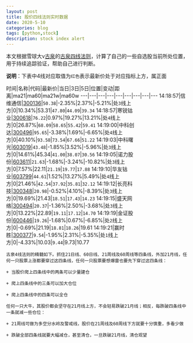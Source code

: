 ```yaml
---
layout: post
title: 股价四线法则实时数据
date: 2020-5-10
categories: blog
tags: [python,stock]
description: stock index alert
---
```



本文根据雪球大v[古泉](https://xueqiu.com/u/7148646888)的[古泉四线法则](https://xueqiu.com/7148646888/130498192)，计算了自己的一些自选股当前所处位置，用于持续追踪验证，帮助自己进行判断。

**说明**：下表中4线对应取值为`红色`表示最新价处于对应指标上方，属正面

时间|名称|代码|最新价|当日|3日|5日|位置|变动|距离|ma21|ma60|ma21w|ma60w
---|---|---|---|---|---|---|---|---
14:18:57|信维通信|[300136](https://xueqiu.com/S/SZ300136)|`50.38`|-2.35%|2.37%|-5.21%|处`3`线上方|0|10.34%|53.31|`47.80`|`44.09`|`39.34`
14:18:57|寒锐钴业|[300618](https://xueqiu.com/S/SZ300618)|`76.22`|0.97%|19.27%|13.21%|处`4`线上方|0|26.87%|`68.09`|`58.65`|`55.42`|`59.41`
14:19:00|中科创达|[300496](https://xueqiu.com/S/SZ300496)|`95.65`|-3.38%|1.69%|-6.65%|处`4`线上方|0|40.10%|`93.58`|`73.54`|`67.66`|`51.22`
14:19:03|中科曙光|[603019](https://xueqiu.com/S/SH603019)|`43.48`|-1.85%|3.52%|-5.96%|处`3`线上方|0|14.61%|45.34|`41.00`|`38.07`|`30.56`
14:19:05|诺力股份|[603611](https://xueqiu.com/S/SH603611)|`21.63`|-1.68%|-3.24%|-10.82%|处`3`线上方|0|7.57%|22.11|`21.19`|`19.77`|`17.88`
14:19:10|华友钴业|[603799](https://xueqiu.com/S/SH603799)|`44.61`|1.52%|13.27%|5.49%|处`4`线上方|0|21.46%|`42.54`|`37.92`|`35.81`|`32.12`
14:19:12|长亮科技|[300348](https://xueqiu.com/S/SZ300348)|`20.98`|-0.52%|4.10%|-8.39%|处`3`线上方|0|19.69%|21.43|`18.51`|`17.43`|`14.23`
14:19:15|盛天网络|[300494](https://xueqiu.com/S/SZ300494)|`20.37`|-1.36%|2.50%|-3.68%|处`3`线上方|0|13.22%|22.89|`19.11`|`17.12`|`14.70`
14:19:19|金证股份|[600446](https://xueqiu.com/S/SH600446)|`19.26`|-1.68%|0.67%|-6.85%|处`2`线上方|0|-0.69%|21.19|`18.81`|`18.26`|19.61
14:19:21|赢时胜|[300377](https://xueqiu.com/S/SZ300377)|`9.54`|-1.95%|2.31%|-5.35%|处`1`线上方|0|-4.33%|10.03|`9.44`|9.73|10.77

```
古泉4线法则的精髓如下。抓住21日线、60日线、21周线及60周线等四条线，外加21月线，任何一只股票上涨都要穿过这四条线，任何一只股票要想爆雷也要先下穿过这四条线：

+ 当股价爬上四条线中的两条可以少量建仓

+ 爬上四条线中的三条可以加大仓位

+ 爬上四条线中的四条可以全仓

任何一只大牛，其股价都会坚守在21月线上方，不会轻易跌破21月线；相反，每跌破四条线中一条就减一些仓位：

+ 21周线可做为多空分水岭及警戒线，股价在21周线及60周线下方就要十分慎重，多看少做

+ 跌破全部四条线就要大幅减仓，甚至清仓，一旦跌破21月线，清仓观望
```